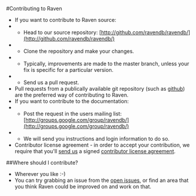 #Contributing to Raven

* If you want to contribute to Raven source:
* * Head to our source repository: [http://github.com/ravendb/ravendb/](http://github.com/ravendb/ravendb/)
* * Clone the repository and make your changes.
* * Typically, improvements are made to the master branch, unless your fix is specific for a particular version.
* * Send us a pull request.
* Pull requests from a publically available git repository (such as [github](https://github.com/)) are the preferred way of contributing to Raven.
* If you want to contribute to the documentation:
* * Post the request in the users mailing list: [http://groups.google.com/group/ravendb/](http://groups.google.com/group/ravendb/)
* * We will send you instructions and login information to do so.
* Contributor license agreement - in order to accept your contribution, we require that you'll [send us](http://hibernatingrhinos.com/contact) a signed [contributor license agreement](http://ravendb.net/copyrightassignmentagreement.pdf).

##Where should I contribute?

* Wherever you like :-)
* You can try grabbing an issue from the [open issues](http://issues.hibernatingrhinos.com/issues?q=project%3A+RavenDB), or find an area that you think Raven could be improved on and work on that.

